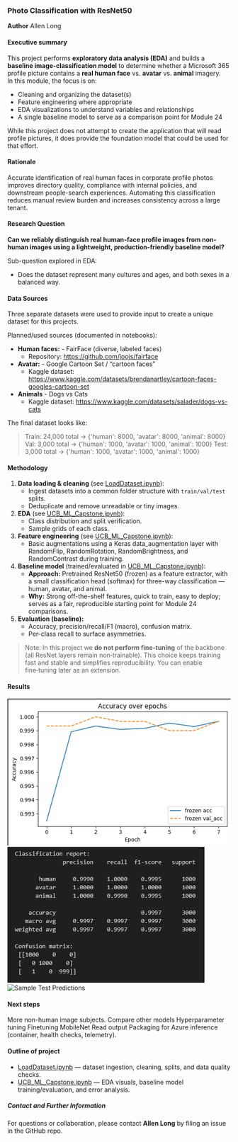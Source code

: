 ### Photo Classification with ResNet50

**Author** 
Allen Long

#### Executive summary
This project performs **exploratory data analysis (EDA)** and builds a **baseline image-classification model** to determine whether a Microsoft 365 profile picture contains a **real human face** vs. **avatar** vs. **animal** imagery.  
In this module, the focus is on:
- Cleaning and organizing the dataset(s)
- Feature engineering where appropriate
- EDA visualizations to understand variables and relationships
- A single baseline model to serve as a comparison point for Module 24

While this project does not attempt to create the application that will read profile pictures, it does
provide the foundation model that could be used for that effort.

#### Rationale
Accurate identification of real human faces in corporate profile photos improves directory quality, compliance with internal policies, and downstream people-search experiences. Automating this classification reduces manual review burden and increases consistency across a large tenant.

#### Research Question
**Can we reliably distinguish real human-face profile images from non-human images using a lightweight, production-friendly baseline model?**  

Sub-question explored in EDA:
- Does the dataset represent many cultures and ages, and both sexes in a balanced way.

#### Data Sources
Three separate datasets were used to provide input to create a unique dataset for this projects. 

Planned/used sources (documented in notebooks):
- **Human faces:** - FairFace (diverse, labeled faces)
    - Repository: <https://github.com/joojs/fairface>
- **Avatar:** - Google Cartoon Set / “cartoon faces”
    - Kaggle dataset: <https://www.kaggle.com/datasets/brendanartley/cartoon-faces-googles-cartoon-set>
- **Animals** - Dogs vs Cats
    - Kaggle dataset: <https://www.kaggle.com/datasets/salader/dogs-vs-cats>

The final dataset looks like:
> Train: 24,000 total -> {'human': 8000, 'avatar': 8000, 'animal': 8000}
> Val: 3,000 total -> {'human': 1000, 'avatar': 1000, 'animal': 1000}
> Test: 3,000 total -> {'human': 1000, 'avatar': 1000, 'animal': 1000}

#### Methodology
1. **Data loading & cleaning** (see [LoadDataset.ipynb](LoadDataset.ipynb)):
   - Ingest datasets into a common folder structure with `train/val/test` splits.
   - Deduplicate and remove unreadable or tiny images.
2. **EDA** (see [UCB_ML_Capstone.ipynb](UCB_ML_Capstone.ipynb)):
   - Class distribution and split verification.
   - Sample grids of each class.
3. **Feature engineering** (see [UCB_ML_Capstone.ipynb](UCB_ML_Capstone.ipynb)):
   - Basic augmentations using a Keras data_augmentation layer with RandomFlip, RandomRotation, RandomBrightness, and RandomContrast during training.
4. **Baseline model** (trained/evaluated in [UCB_ML_Capstone.ipynb](UCB_ML_Capstone.ipynb)):
   - **Approach:** Pretrained ResNet50 (frozen) as a feature extractor, with a small classification head (softmax) for three-way classification — human, avatar, and animal.
   - **Why:** Strong off-the-shelf features, quick to train, easy to deploy; serves as a fair, reproducible starting point for Module 24 comparisons.
5. **Evaluation (baseline):**
   - Accuracy, precision/recall/F1 (macro), confusion matrix.
   - Per-class recall to surface asymmetries.

> Note: In this project we **do not perform fine‑tuning** of the backbone (all ResNet layers remain non‑trainable). This choice keeps training fast and stable and simplifies reproducibility. You can enable fine‑tuning later as an extension.

#### Results
![Accuracy](images/accuracy.png)
![Confusion matrix](images/confusion_matrix.png)
![Sample Test Predictions](images/test_predictions_gallery.png)

#### Next steps

More non-human image subjects.
Compare other models
Hyperparameter tuning
Finetuning
MobileNet
Read output
Packaging for Azure inference (container, health checks, telemetry).

#### Outline of project
- [LoadDataset.ipynb](LoadDataset.ipynb) — dataset ingestion, cleaning, splits, and data quality checks.
- [UCB_ML_Capstone.ipynb](UCB_ML_Capstone.ipynb) — EDA visuals, baseline model training/evaluation, and error analysis.

##### Contact and Further Information
For questions or collaboration, please contact **Allen Long** by filing an issue in the GitHub repo.



